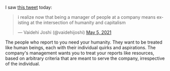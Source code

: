 I saw [this tweet](https://twitter.com/vaidehijoshi/status/1390080613223260163)
today:

<blockquote class="twitter-tweet"><p lang="en" dir="ltr">i realize now that being a manager of people at a company means existing at the intersection of humanity and capitalism</p>&mdash; Vaidehi Joshi (@vaidehijoshi) <a href="https://twitter.com/vaidehijoshi/status/1390080613223260163?ref_src=twsrc%5Etfw">May 5, 2021</a></blockquote> <script async src="https://platform.twitter.com/widgets.js" charset="utf-8"></script>

The people who report to you need your humanity.  They want to be treated like
human beings, each with their individual quirks and aspirations.  The company's
management wants you to treat your reports like resources, based on arbitrary
criteria that are meant to serve the company, irrespective of the individual.
